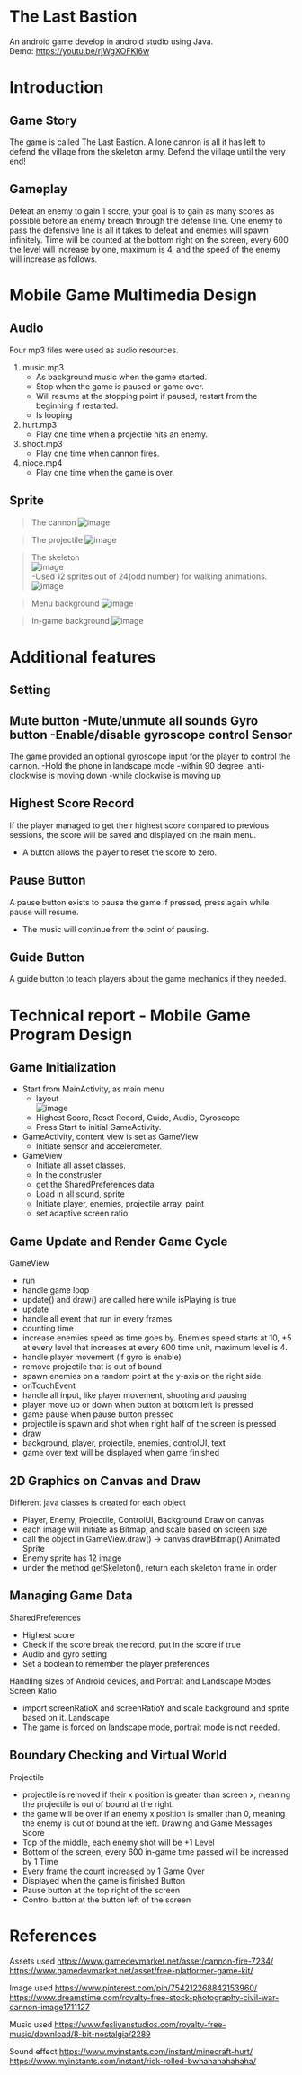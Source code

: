 # The Last Bastion
An android game develop in android studio using Java.\
Demo: https://youtu.be/rjWgXOFKl6w

Introduction
=
Game Story
-
The game is called The Last Bastion. A lone cannon is all it has left to defend the village from the skeleton army. Defend the village until the very end!

Gameplay
-
Defeat an enemy to gain 1 score, your goal is to gain as many scores as possible before an enemy breach through the defense line. One enemy to pass the defensive line is all it takes to defeat and enemies will spawn infinitely.
Time will be counted at the bottom right on the screen, every 600 the level will increase by one, maximum is 4, and the speed of the enemy will increase as follows.

Mobile Game Multimedia Design
=
Audio
-
Four mp3 files were used as audio resources.
1.	music.mp3
	- As background music when the game started.
 	-	Stop when the game is paused or game over.
 	-	Will resume at the stopping point if paused, restart from the beginning if restarted.
 	-	Is looping
2.	hurt.mp3
	-	Play one time when a projectile hits an enemy.
3.	shoot.mp3
	-	Play one time when cannon fires.
4.	nioce.mp4
	-	Play one time when the game is over.

Sprite
-
> The cannon
![image](https://user-images.githubusercontent.com/61373385/161753265-d12c9dbb-e8f0-4577-9a6a-8ebbb6be2fab.png)

> The projectile
![image](https://user-images.githubusercontent.com/61373385/161753294-1f909a94-1ea8-4945-88f5-c00e3a30d5e8.png)

> The skeleton\
![image](https://user-images.githubusercontent.com/61373385/161753321-c79504d4-bf0a-4ff0-9711-d53acc5a5614.png)\
-Used 12 sprites out of 24(odd number) for walking animations.
![image](https://user-images.githubusercontent.com/61373385/161753339-2705e677-36e9-4adb-be76-ad3149c1efe1.png)

> Menu background
![image](https://user-images.githubusercontent.com/61373385/161753358-02bc6072-eeea-4986-b3ea-e72cd9b13ea1.png)

> In-game background 
![image](https://user-images.githubusercontent.com/61373385/161753376-056942f9-ce77-4573-9d36-2d3dd372c89d.png)

Additional features
=
Setting
-
Mute button
	-Mute/unmute all sounds
Gyro button
	-Enable/disable gyroscope control
Sensor
-
The game provided an optional gyroscope input for the player to control the cannon.
	-Hold the phone in landscape mode
	-within 90 degree, anti-clockwise is moving down
	-while clockwise is moving up

Highest Score Record
-
If the player managed to get their highest score compared to previous sessions, the score will be saved and displayed on the main menu.
-	A button allows the player to reset the score to zero.

Pause Button
-
A pause button exists to pause the game if pressed, press again while pause will resume.
-	The music will continue from the point of pausing.


Guide Button
-
A guide button to teach players about the game mechanics if they needed.

Technical report - Mobile Game Program Design
=
Game Initialization
-
- Start from MainActivity, as main menu
	- layout\
		![image](https://user-images.githubusercontent.com/61373385/161753454-9e7811dc-5489-4b58-8008-27642e8f8913.png)
	- Highest Score, Reset Record, Guide, Audio, Gyroscope
	- Press Start to initial GameActivity.
- GameActivity, content view is set as GameView
	- Initiate sensor and accelerometer.
- GameView
	- Initiate all asset classes.
	- In the construster
	- get the SharedPreferences data
	- Load in all sound, sprite
	- Initiate player, enemies, projectile array, paint
	- set adaptive screen ratio

Game Update and Render Game Cycle
-
GameView
-	run
-	handle game loop
-	update() and draw() are called here while isPlaying is true
-	update
-	handle all event that run in every frames
-	counting time
-	increase enemies speed as time goes by. Enemies speed starts at 10, +5 at every level that increases at every 600 time unit, maximum level is 4.
-	handle player movement (if gyro is enable)
-	remove projectile that is out of bound
-	spawn enemies on a random point at the y-axis on the right side.
-	onTouchEvent
-	handle all input, like player movement, shooting and pausing
-	player move up or down when button at bottom left is pressed
-	game pause when pause button pressed
-	projectile is spawn and shot when right half of the screen is pressed
-	draw
-	background, player, projectile, enemies, controlUI, text
-	game over text will be displayed when game finished


2D Graphics on Canvas and Draw
-
Different java classes is created for each object
-	Player, Enemy, Projectile, ControlUI, Background
Draw on canvas
-	each image will initiate as Bitmap, and scale based on screen size
-	call the object in GameView.draw() -> canvas.drawBitmap()
Animated Sprite
-	Enemy sprite has 12 image
-	under the method getSkeleton(), return each skeleton frame in order

Managing Game Data
-
SharedPreferences
-	Highest score
-	Check if the score break the record, put in the score if true
-	Audio and gyro setting
-	Set a boolean to remember the player preferences

Handling sizes of Android devices, and Portrait and Landscape Modes
Screen Ratio
-	import screenRatioX and screenRatioY and scale background and sprite based on it.
Landscape
-	The game is forced on landscape mode, portrait mode is not needed.



Boundary Checking and Virtual World
-
Projectile
-	projectile is removed if their x position is greater than screen x, meaning the projectile is out of bound at the right.
-	the game will be over if an enemy x position is smaller than 0, meaning the enemy is out of bound at the left.
Drawing and Game Messages
Score
-	Top of the middle, each enemy shot will be +1
Level
-	Bottom of the screen, every 600 in-game time passed will be increased by 1
Time
-	Every frame the count increased by 1
Game Over
-	Displayed when the game is finished
Button
-	Pause button at the top right of the screen
-	Control button at the button left of the screen

References
=
Assets used
https://www.gamedevmarket.net/asset/cannon-fire-7234/
https://www.gamedevmarket.net/asset/free-platformer-game-kit/
 
Image used
https://www.pinterest.com/pin/754212268842153960/
https://www.dreamstime.com/royalty-free-stock-photography-civil-war-cannon-image1711127
 
Music used
https://www.fesliyanstudios.com/royalty-free-music/download/8-bit-nostalgia/2289
 
Sound effect
https://www.myinstants.com/instant/minecraft-hurt/
https://www.myinstants.com/instant/rick-rolled-bwhahahahahaha/
